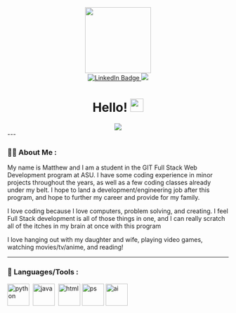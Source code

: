 <div id="header" align="center">
<img src="https://i.gifer.com/3IsP.gif" width="150px"/>
    <div id="badges">
    <a href="https://www.linkedin.com/in/matthewjea/">
      <img src="https://img.shields.io/badge/LinkedIn-blue?style=for-the-badge&logo=linkedin&logoColor=white" alt="LinkedIn Badge"/>
    </a>
    <a href="https://buymeacoffee.com/astroactual">
        <img src="https://img.shields.io/badge/sponsor-30363D?style=for-the-badge&logo=GitHub-Sponsors&logoColor=#white">
    </a>
  </div>
  <img src="https://komarev.com/ghpvc/?username=dcroci&style=flat-square&color=blue" alt=""/>
  <h1>
  Hello!
  <img src="https://media.giphy.com/media/hvRJCLFzcasrR4ia7z/giphy.gif" width="30px"/>
</h1>
</div>

<div align="center">
  <img src="https://giffiles.alphacoders.com/190/190440.gif"/>  
</div>
---

### 👨‍💻 About Me : 

My name is Matthew and I am a student in the GIT Full Stack Web Development program at ASU. I have some coding experience in minor projects throughout the years, as well as a few coding classes already under my belt. I hope to land a development/engineering job after this program, and hope to further my career and provide for my family.  

I love coding because I love computers, problem solving, and creating. I feel Full Stack development is all of those things in one, and I can really scratch all of the itches in my brain at once with this program  

I love hanging out with my daughter and wife, playing video games, watching movies/tv/anime, and reading!  

---

### 🧰 Languages/Tools : 
<div>
  <img src="https://cdn.jsdelivr.net/gh/devicons/devicon@latest/icons/python/python-original.svg"  title="python" alt="python" width="50" height="50"/>&nbsp;
  <img src="https://cdn.jsdelivr.net/gh/devicons/devicon@latest/icons/java/java-original.svg" title="Java" alt="java" width="50" height="50"/>&nbsp;
  <img src="https://cdn.jsdelivr.net/gh/devicons/devicon@latest/icons/html5/html5-original.svg" title="html" alt="html" width="50" height="50"/>
  <img src="https://cdn.jsdelivr.net/gh/devicons/devicon@latest/icons/photoshop/photoshop-original.svg" title="Photoshop" alt="ps" width="50" height="50"/>
  <img src="https://cdn.jsdelivr.net/gh/devicons/devicon@latest/icons/illustrator/illustrator-plain.svg" title="illustrator" alt="ai" width="50" height="50"/>
</div>


